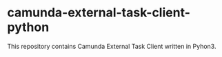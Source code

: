 # camunda-external-task-client-python
This repository contains Camunda External Task Client written in Pyhon3.

